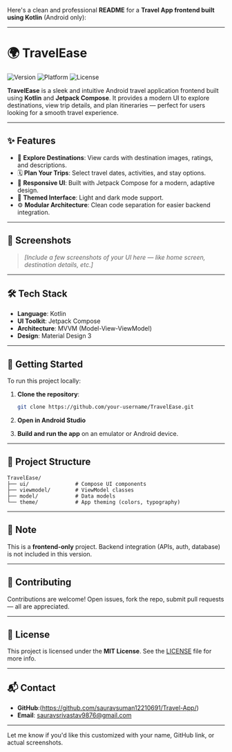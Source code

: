 Here's a clean and professional **README** for a **Travel App frontend built using Kotlin** (Android only):

---

# 🌍 TravelEase

![Version](https://img.shields.io/badge/version-1.0.0-blue) ![Platform](https://img.shields.io/badge/platform-Android-green) ![License](https://img.shields.io/badge/license-MIT-yellow)

**TravelEase** is a sleek and intuitive Android travel application frontend built using **Kotlin** and **Jetpack Compose**. It provides a modern UI to explore destinations, view trip details, and plan itineraries — perfect for users looking for a smooth travel experience.

---

## ✨ Features

* 🧭 **Explore Destinations**: View cards with destination images, ratings, and descriptions.
* 🗓 **Plan Your Trips**: Select travel dates, activities, and stay options.
* 📱 **Responsive UI**: Built with Jetpack Compose for a modern, adaptive design.
* 🎨 **Themed Interface**: Light and dark mode support.
* ⚙️ **Modular Architecture**: Clean code separation for easier backend integration.

---

## 📲 Screenshots

> *\[Include a few screenshots of your UI here — like home screen, destination details, etc.]*

---

## 🛠 Tech Stack

* **Language**: Kotlin
* **UI Toolkit**: Jetpack Compose
* **Architecture**: MVVM (Model-View-ViewModel)
* **Design**: Material Design 3

---

## 🚀 Getting Started

To run this project locally:

1. **Clone the repository**:

   ```bash
   git clone https://github.com/your-username/TravelEase.git
   ```
2. **Open in Android Studio**
3. **Build and run the app** on an emulator or Android device.

---

## 📁 Project Structure

```
TravelEase/
├── ui/               # Compose UI components
├── viewmodel/        # ViewModel classes
├── model/            # Data models
└── theme/            # App theming (colors, typography)
```

---

## 🚧 Note

This is a **frontend-only** project. Backend integration (APIs, auth, database) is not included in this version.

---

## 🤝 Contributing

Contributions are welcome! Open issues, fork the repo, submit pull requests — all are appreciated.

---

## 📜 License

This project is licensed under the **MIT License**. See the [LICENSE](LICENSE) file for more info.

---

## 📬 Contact

* **GitHub**:(https://github.com/sauravsuman12210691/Travel-App/)
* **Email**: sauravsrivastav9876@gmail.com

---

Let me know if you'd like this customized with your name, GitHub link, or actual screenshots.
